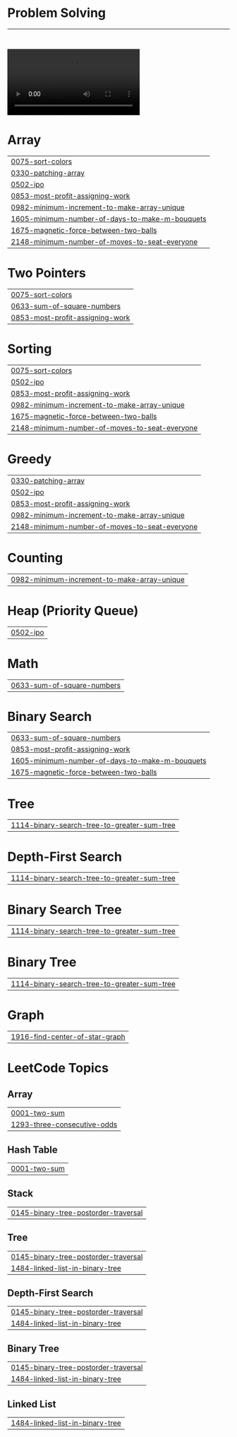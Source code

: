 # Problem Solving

---
<br>

![programming](https://user-images.githubusercontent.com/79819812/222451894-f6850fae-3e1d-48fb-bf0f-e72d56f31124.mp4)


# Array
|  |
| ------- |
| [0075-sort-colors](https://github.com/fortune-man/practice/tree/master/0075-sort-colors) |
| [0330-patching-array](https://github.com/fortune-man/practice/tree/master/0330-patching-array) |
| [0502-ipo](https://github.com/fortune-man/practice/tree/master/0502-ipo) |
| [0853-most-profit-assigning-work](https://github.com/fortune-man/practice/tree/master/0853-most-profit-assigning-work) |
| [0982-minimum-increment-to-make-array-unique](https://github.com/fortune-man/practice/tree/master/0982-minimum-increment-to-make-array-unique) |
| [1605-minimum-number-of-days-to-make-m-bouquets](https://github.com/fortune-man/practice/tree/master/1605-minimum-number-of-days-to-make-m-bouquets) |
| [1675-magnetic-force-between-two-balls](https://github.com/fortune-man/practice/tree/master/1675-magnetic-force-between-two-balls) |
| [2148-minimum-number-of-moves-to-seat-everyone](https://github.com/fortune-man/practice/tree/master/2148-minimum-number-of-moves-to-seat-everyone) |
# Two Pointers
|  |
| ------- |
| [0075-sort-colors](https://github.com/fortune-man/practice/tree/master/0075-sort-colors) |
| [0633-sum-of-square-numbers](https://github.com/fortune-man/practice/tree/master/0633-sum-of-square-numbers) |
| [0853-most-profit-assigning-work](https://github.com/fortune-man/practice/tree/master/0853-most-profit-assigning-work) |
# Sorting
|  |
| ------- |
| [0075-sort-colors](https://github.com/fortune-man/practice/tree/master/0075-sort-colors) |
| [0502-ipo](https://github.com/fortune-man/practice/tree/master/0502-ipo) |
| [0853-most-profit-assigning-work](https://github.com/fortune-man/practice/tree/master/0853-most-profit-assigning-work) |
| [0982-minimum-increment-to-make-array-unique](https://github.com/fortune-man/practice/tree/master/0982-minimum-increment-to-make-array-unique) |
| [1675-magnetic-force-between-two-balls](https://github.com/fortune-man/practice/tree/master/1675-magnetic-force-between-two-balls) |
| [2148-minimum-number-of-moves-to-seat-everyone](https://github.com/fortune-man/practice/tree/master/2148-minimum-number-of-moves-to-seat-everyone) |
# Greedy
|  |
| ------- |
| [0330-patching-array](https://github.com/fortune-man/practice/tree/master/0330-patching-array) |
| [0502-ipo](https://github.com/fortune-man/practice/tree/master/0502-ipo) |
| [0853-most-profit-assigning-work](https://github.com/fortune-man/practice/tree/master/0853-most-profit-assigning-work) |
| [0982-minimum-increment-to-make-array-unique](https://github.com/fortune-man/practice/tree/master/0982-minimum-increment-to-make-array-unique) |
| [2148-minimum-number-of-moves-to-seat-everyone](https://github.com/fortune-man/practice/tree/master/2148-minimum-number-of-moves-to-seat-everyone) |
# Counting
|  |
| ------- |
| [0982-minimum-increment-to-make-array-unique](https://github.com/fortune-man/practice/tree/master/0982-minimum-increment-to-make-array-unique) |
# Heap (Priority Queue)
|  |
| ------- |
| [0502-ipo](https://github.com/fortune-man/practice/tree/master/0502-ipo) |
# Math
|  |
| ------- |
| [0633-sum-of-square-numbers](https://github.com/fortune-man/practice/tree/master/0633-sum-of-square-numbers) |
# Binary Search
|  |
| ------- |
| [0633-sum-of-square-numbers](https://github.com/fortune-man/practice/tree/master/0633-sum-of-square-numbers) |
| [0853-most-profit-assigning-work](https://github.com/fortune-man/practice/tree/master/0853-most-profit-assigning-work) |
| [1605-minimum-number-of-days-to-make-m-bouquets](https://github.com/fortune-man/practice/tree/master/1605-minimum-number-of-days-to-make-m-bouquets) |
| [1675-magnetic-force-between-two-balls](https://github.com/fortune-man/practice/tree/master/1675-magnetic-force-between-two-balls) |
# Tree
|  |
| ------- |
| [1114-binary-search-tree-to-greater-sum-tree](https://github.com/fortune-man/practice/tree/master/1114-binary-search-tree-to-greater-sum-tree) |
# Depth-First Search
|  |
| ------- |
| [1114-binary-search-tree-to-greater-sum-tree](https://github.com/fortune-man/practice/tree/master/1114-binary-search-tree-to-greater-sum-tree) |
# Binary Search Tree
|  |
| ------- |
| [1114-binary-search-tree-to-greater-sum-tree](https://github.com/fortune-man/practice/tree/master/1114-binary-search-tree-to-greater-sum-tree) |
# Binary Tree
|  |
| ------- |
| [1114-binary-search-tree-to-greater-sum-tree](https://github.com/fortune-man/practice/tree/master/1114-binary-search-tree-to-greater-sum-tree) |
# Graph
|  |
| ------- |
| [1916-find-center-of-star-graph](https://github.com/fortune-man/practice/tree/master/1916-find-center-of-star-graph) |
<!---LeetCode Topics Start-->
# LeetCode Topics
## Array
|  |
| ------- |
| [0001-two-sum](https://github.com/fortune-man/practice/tree/master/0001-two-sum) |
| [1293-three-consecutive-odds](https://github.com/fortune-man/practice/tree/master/1293-three-consecutive-odds) |
## Hash Table
|  |
| ------- |
| [0001-two-sum](https://github.com/fortune-man/practice/tree/master/0001-two-sum) |
## Stack
|  |
| ------- |
| [0145-binary-tree-postorder-traversal](https://github.com/fortune-man/practice/tree/master/0145-binary-tree-postorder-traversal) |
## Tree
|  |
| ------- |
| [0145-binary-tree-postorder-traversal](https://github.com/fortune-man/practice/tree/master/0145-binary-tree-postorder-traversal) |
| [1484-linked-list-in-binary-tree](https://github.com/fortune-man/practice/tree/master/1484-linked-list-in-binary-tree) |
## Depth-First Search
|  |
| ------- |
| [0145-binary-tree-postorder-traversal](https://github.com/fortune-man/practice/tree/master/0145-binary-tree-postorder-traversal) |
| [1484-linked-list-in-binary-tree](https://github.com/fortune-man/practice/tree/master/1484-linked-list-in-binary-tree) |
## Binary Tree
|  |
| ------- |
| [0145-binary-tree-postorder-traversal](https://github.com/fortune-man/practice/tree/master/0145-binary-tree-postorder-traversal) |
| [1484-linked-list-in-binary-tree](https://github.com/fortune-man/practice/tree/master/1484-linked-list-in-binary-tree) |
## Linked List
|  |
| ------- |
| [1484-linked-list-in-binary-tree](https://github.com/fortune-man/practice/tree/master/1484-linked-list-in-binary-tree) |
<!---LeetCode Topics End-->